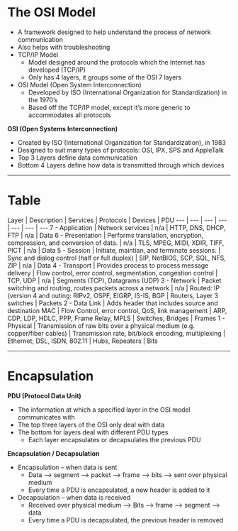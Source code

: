 # The OSI Model

- A framework designed to help understand the process of network communication
- Also helps with troubleshooting
- TCP/IP Model
  - Model designed around the protocols which the Internet has developed (TCP/IP)
  - Only has 4 layers, it groups some of the OSI 7 layers
- OSI Model (Open System Interconnection)
  - Developed by ISO (International Organization for Standardization) in the 1970’s
  - Based off the TCP/IP model, except it’s more generic to accommodates all protocols


**OSI (Open Systems Interconnection)**
- Created by ISO (International Organization for Standardization), in 1983
- Designed to suit many types of protocols: OSI, IPX, SPS and AppleTalk
- Top 3 Layers define data communication
- Bottom 4 Layers define how data is transmitted through which devices


---

# Table

Layer | Description | Services | Protocols | Devices | PDU
--- | --- | --- | --- | --- | --- | ---
7 - Application | Network services | n/a | HTTP, DNS, DHCP, FTP | n/a | Data
6 - Presentation | Performs translation, encryption, compression, and conversion of data. | n/a | TLS, MPEG, MIDI, XDIR, TIFF, PICT | n/a | Data
5 - Session | Initiate, maintian, and terminate sessions. | Sync and dialog control (half or full duplex) | SIP, NetBIOS, SCP, SQL, NFS, ZIP | n/a | Data
4 - Transport | Provides process to process message delivery | Flow control, error control, segmentation, congestion control | TCP, UDP | n/a | Segments (TCP), Datagrams (UDP)
3 - Network | Packet switching and routing, routes packets across a network | n/a | Routed: IP (version 4 and outing: RIPv2, OSPF, EIGRP, IS-IS, BGP | Routers, Layer 3 switches | Packets
2 - Data Link | Adds header that includes source and destination MAC | Flow Control, error control, QoS, link management | ARP, CDP, LDP, HDLC, PPP, Frame Relay, MPLS | Switches, Bridges | Frames
1 - Physical | Transmission of raw bits over a physical medium (e.g. copper/fiber cables) | Transmission rate, bit/block encoding, multiplexing | Ethernet, DSL, ISDN, 802.11 | Hubs, Repeaters | Bits

---

# Encapsulation

**PDU (Protocol Data Unit)**
- The information at which a specified layer in the OSI model communicates with
- The top three layers of the OSI only deal with data
- The bottom for layers deal with different PDU types
  - Each layer encapsulates or decapsulates the previous PDU

**Encapsulation / Decapsulation**
- Encapsulation – when data is sent
  - Data --> segment --> packet --> frame --> bits --> sent over physical medium
  - Every time a PDU is encapsulated, a new header is added to it
- Decapsulation – when data is received
  - Received over physical medium --> Bits --> frame --> segment --> data
  - Every time a PDU is decapsulated, the previous header is removed


